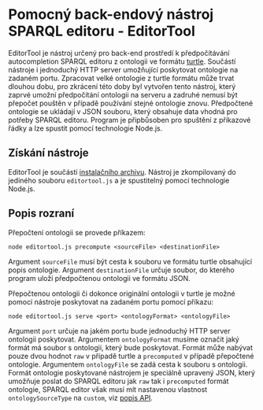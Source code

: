 # Pomocný back-endový nástroj SPARQL editoru - EditorTool
EditorTool je nástroj určený pro back-end prostředí k předpočítávání autocompletion SPARQL editoru z ontologii ve formátu [turtle](https://www.w3.org/TR/turtle). Součástí nástroje i jednoduchý HTTP server umožňující poskytovat ontologie na zadaném portu. Zpracovat velké ontologie z turtle formátu může trvat dlouhou dobu, pro zkrácení této doby byl vytvořen tento nástroj, který zaprvé umožní předpočítání ontologii na serveru a zadruhé nemusí být přepočet pouštěn v případě používání stejné ontologie znovu. Předpočtené ontologie se ukládají v JSON souboru, který obsahuje data vhodná pro potřeby SPARQL editoru. Program je připbůsoben pro spuštění z příkazové řádky a lze spustit pomocí technologie Node.js.

## Získání nástroje
EditorTool je součástí [instalačního archivu](sparql-editor.zip). Nástroj je zkompilovaný do jediného souboru `editortool.js` a je spustitelný pomocí technologie Node.js.

## Popis rozraní
Přepočtení ontologii se provede příkazem:

```
node editortool.js precompute <sourceFile> <destinationFile>
```

Argument `sourceFile` musí být cesta k souboru ve formátu turtle obsahující popis ontologie. Argument `destinationFile` určuje soubor, do kterého program uloží předpočtenou ontologii ve formátu JSON. 

Přepočtenou ontologii či dokonce originální ontologii v turtle je možné pomocí nástroje poskytovat na zadaném portu pomocí příkazu:

```
node editortool.js serve <port> <ontologyFormat> <ontologyFile>
```

Argument `port` určuje na jakém portu bude jednoduchý HTTP server ontologii poskytovat. Argumentem `ontologyFormat` musíme označit jaký formát má soubor s ontologii, který bude poskytovat. Formát může nabývat pouze dvou hodnot `raw` v případě turtle a `precomputed` v případě přepočtené ontologie. Argumentem `ontologyFile` se zadá cesta k souboru s ontologii. Formát ontologie poskytované nástrojem je speciálně upravený JSON, který umožňuje poslat do SPARQL editoru jak `raw` tak i `precomputed` formát ontologie, SPARQL editor však musí mít nastavenou vlastnost `ontologySourceType` na `custom`, viz [popis API](./api.md). 
